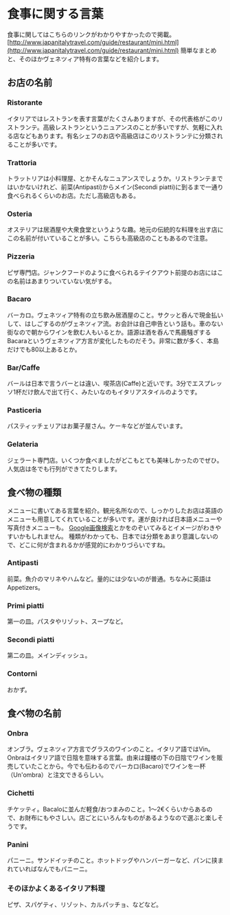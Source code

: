 # 食事に関する言葉
食事に関してはこちらのリンクがわかりやすかったので掲載。  
[http://www.japanitalytravel.com/guide/restaurant/mini.html](http://www.japanitalytravel.com/guide/restaurant/mini.html)
簡単なまとめと、そのほかヴェネツィア特有の言葉などを紹介します。


## お店の名前
### Ristorante
イタリアではレストランを表す言葉がたくさんありますが、その代表格がこのリストランテ。高級レストランというニュアンスのことが多いですが、気軽に入れる店などもあります。有名シェフのお店や高級店はこのリストランテに分類されることが多いです。

### Trattoria
トラットリアは小料理屋、とかそんなニュアンスでしょうか。リストランテまではいかないけれど、前菜(Antipasti)からメイン(Secondi piatti)に到るまで一通り食べられるくらいのお店。ただし高級店もある。

### Osteria
オステリアは居酒屋や大衆食堂というような趣。地元の伝統的な料理を出す店にこの名前が付いていることが多い。こちらも高級店のこともあるので注意。

### Pizzeria
ピザ専門店。ジャンクフードのように食べられるテイクアウト前提のお店にはこの名前はあまりついていない気がする。

### Bacaro
バーカロ。ヴェネツィア特有の立ち飲み居酒屋のこと。サクッと呑んで現金払いして、はしごするのがヴェネツィア流。お会計は自己申告という話も。車のない街なので朝からワインを飲む人もいるとか。語源は酒を呑んで馬鹿騒ぎするBacaraというヴェネツィア方言が変化したものだそう。非常に数が多く、本島だけでも80以上あるとか。

### Bar/Caffe
バールは日本で言うバーとは違い、喫茶店(Caffe)と近いです。3分でエスプレッソ1杯だけ飲んで出て行く、みたいなのもイタリアスタイルのようです。

### Pasticeria
パスティッチェリアはお菓子屋さん。ケーキなどが並んでいます。

### Gelateria
ジェラート専門店。いくつか食べましたがどこもとても美味しかったのでぜひ。人気店は冬でも行列ができてたりします。


## 食べ物の種類
メニューに書いてある言葉を紹介。観光名所なので、しっかりしたお店は英語のメニューも用意してくれていることが多いです。運が良ければ日本語メニューや写真付きメニューも。
[Google画像検索](https://www.google.com/search?q=italy+menu)とかをのぞいてみるとイメージがわきやすいかもしれません。
種類がわかっても、日本では分類をあまり意識しないので、どこに何が含まれるかが感覚的にわかりづらいですね。

### Antipasti
前菜。魚介のマリネやハムなど。量的には少ないのが普通。ちなみに英語はAppetizers。

### Primi piatti
第一の皿。パスタやリゾット、スープなど。

### Secondi piatti
第二の皿。メインディッシュ。

### Contorni
おかず。


## 食べ物の名前
### Onbra
オンブラ。ヴェネツィア方言でグラスのワインのこと。イタリア語ではVin。Onbraはイタリア語で日陰を意味する言葉。由来は鐘楼の下の日陰でワインを販売していたことから。今でも伝わるのでバーカロ(Bacaro)でワインを一杯（Un'ombra）と注文できるらしい。

### Cichetti
チケッティ。Bacaloに並んだ軽食/おつまみのこと。1〜2€くらいからあるので、お財布にもやさしい。店ごとにいろんなものがあるようなので選ぶと楽しそうです。

### Panini
パニーニ。サンドイッチのこと。ホットドッグやハンバーガーなど、パンに挟まれていればなんでもパニーニ。

### そのほかよくあるイタリア料理
ピザ、スパゲティ、リゾット、カルパッチョ、などなど。